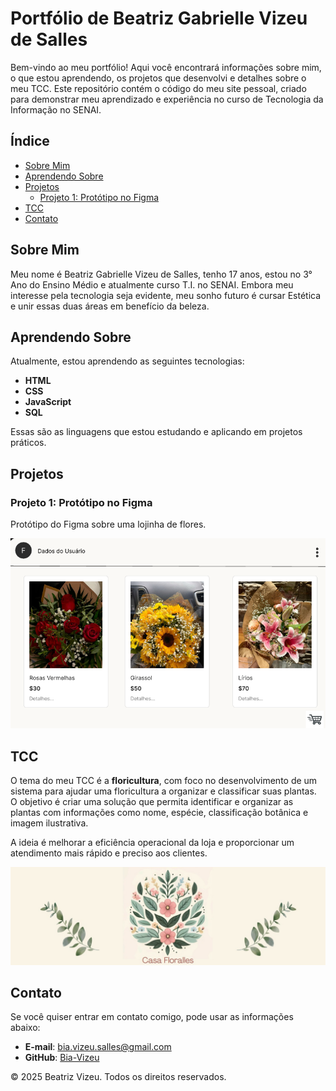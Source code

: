 # Portfólio de Beatriz Gabrielle Vizeu de Salles

Bem-vindo ao meu portfólio! Aqui você encontrará informações sobre mim, o que estou aprendendo, os projetos que desenvolvi e detalhes sobre o meu TCC. Este repositório contém o código do meu site pessoal, criado para demonstrar meu aprendizado e experiência no curso de Tecnologia da Informação no SENAI.

## Índice

- [Sobre Mim](#sobre-mim)
- [Aprendendo Sobre](#aprendendo-sobre)
- [Projetos](#projetos)
  - [Projeto 1: Protótipo no Figma](#projeto-1-protótipo-figma)
- [TCC](#tcc)
- [Contato](#contato)

## Sobre Mim

Meu nome é Beatriz Gabrielle Vizeu de Salles, tenho 17 anos, estou no 3° Ano do Ensino Médio e atualmente curso T.I. no SENAI. Embora meu interesse pela tecnologia seja evidente, meu sonho futuro é cursar Estética e unir essas duas áreas em benefício da beleza.

## Aprendendo Sobre

Atualmente, estou aprendendo as seguintes tecnologias:

- **HTML**
- **CSS**
- **JavaScript**
- **SQL**

Essas são as linguagens que estou estudando e aplicando em projetos práticos.

## Projetos

### Projeto 1: Protótipo no Figma

Protótipo do Figma sobre uma lojinha de flores.

![Tela do Figma](image1.png)


## TCC

O tema do meu TCC é a **floricultura**, com foco no desenvolvimento de um sistema para ajudar uma floricultura a organizar e classificar suas plantas. O objetivo é criar uma solução que permita identificar e organizar as plantas com informações como nome, espécie, classificação botânica e imagem ilustrativa.

A ideia é melhorar a eficiência operacional da loja e proporcionar um atendimento mais rápido e preciso aos clientes.

![TCC](image3.png)

## Contato

Se você quiser entrar em contato comigo, pode usar as informações abaixo:

- **E-mail**: [bia.vizeu.salles@gmail.com](mailto:bia.vizeu.salles@gmail.com)
- **GitHub**: [Bia-Vizeu](https://github.com/Bia-Vizeu)

© 2025 Beatriz Vizeu. Todos os direitos reservados.
